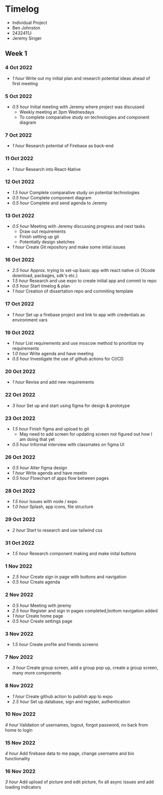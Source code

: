 # Timelog

* Individual Project
* Ben Johnston
* 2432411J
* Jeremy Singer

## Week 1

### 4 Oct 2022

* *1 hour* Write out my initial plan and research potential ideas ahead of first meeting

### 5 Oct 2022

* *0.5 hour* Initial meeting with Jeremy where  project was discussed
  * Weekly meeting at 3pm Wednesdays
  * To complete comparative study on technologies and component diagram 

### 7 Oct 2022

* *1 hour* Research potential of Firebase as back-end

### 11 Oct 2022

* *1 hour* Research into React-Native

### 12 Oct 2022

* *1.5 hour* Complete comparative study on potential technologies
* *0.5 hour* Complete component diagram
* *0.5 hour* Complete and send agenda to Jeremy

### 13 Oct 2022

* *0.5 hour* Meeting with Jeremy discussing progress and next tasks
  * Draw out requirements
  * Finish setting up git
  * Potentially design sketches
* *1 hour* Create Git repository and make some intial issues

### 16 Oct 2022

* *2.5 hour* Approx. trying to set-up basic app with react native cli (Xcode download, packages, sdk's etc.)
* *1.5 hour* Research and use expo to create initial app and commit to repo
* *0.5 hour* Start timelog & plan
* *1 hour* Creation of dissertation repo and commiting template

### 17 Oct 2022

* *1 hour* Set up a firebase project and link to app with credentials as environment vars 

### 19 Oct 2022

* *1 hour* List requirements and use moscow method to prioritize my requirements
* *1.0 hour* Write agenda and have meeting
* *0.5 hour* Investigate the use of github actions for CI/CD

### 20 Oct 2022

* *1 hour* Revise and add new requirements
  
### 22 Oct 2022

* *3 hour* Set up and start using figma for design & prototype

### 23 Oct 2022

* *1.5 hour* Finish figma and upload to git
  * May need to add screen for updating screen not figured out how I am doing that yet 
*  *0.5 hour* Informal interview with classmates on figma UI 

### 26 Oct 2022

* *0.5 hour* Alter figma design
* *1 hour* Write agenda and have meetin
* *0.5 hour* Flowchart of apps flow between pages


### 28 Oct 2022

* *1.5 hour* Issues with node / expo
* *1.0 hour* Splash, app icons, file structure

### 29 Oct 2022

* *2 hour* Start to research and use tailwind css 

### 31 Oct 2022

* *1.5 hour* Research component making and make inital buttons

### 1 Nov 2022

* *2.5 hour* Create sign in page with buttons and navigation
* *0.5 hour* Create agenda

### 2 Nov 2022

* *0.5 hour* Meeting with jeremy
* *2.5 hour* Register and sign in pages completed,bottom navigation added
* *1 hour* Create home page
* *0.5 hour* Create settings page

### 3 Nov 2022

* *1.5 hour* Create profile and friends screens

### 7 Nov 2022

* *3 hour* Create group screen, add a group pop up, create a group screen, many more components

### 8 Nov 2022 

* *1 hour* Create github action to publish app to expo
* *2.5 hour* Set up database, sign and register, authentication

### 10 Nov 2022

*4 hour* Validation of usernames, logout, forgot password, no back from home to login


### 15 Nov 2022

*4 hour* Add firebase data to me page, change username and bio functionality

### 16 Nov 2022

*3 hour* Add upload of picture and edit picture, fix all async issues and add loading indicators